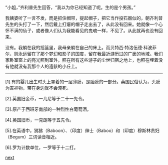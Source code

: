 
“小姐，”齐利普先生回答，“我以为你已经知道了呢。生的是个男孩。”

我姨婆听了一言不发，而是抓住帽带，提起帽子，把它当作投石器似的，朝齐利普先生的头打了一下，然后戴上打瘪的帽子走出去了，从此没有回来。她就像一个心怀不满的仙子，或者像人们认为我能看见的鬼魂一样，不见了。从此就再也没有回来。

没有。我躺在我的摇篮里，我母亲躺在自己的床上。而贝特西·特洛伍德·科波菲尔，则永远留在了那个梦幻和影子的国度，留在我最近游历过的广袤的地域。我们家卧室窗上的亮光照到室外，照在所有这些游子的尘世归宿之地上，也照在埋着没有他就没有我那个人的遗骸的小丘上。

* * *

[1].有的婴儿出生时头上罩着的一层薄膜，是胎膜的一部分。英国民俗认为，头膜为吉祥物，带在身边就不会淹死。

[2].英国旧金币，一几尼等于二十一先令。

[3].原产于西班牙南部的一种烈性白葡萄酒。

[4].英国旧币，一克朗等于五先令。

[5].在英语中，狒狒（Baboon）、（印度）绅士（Baboo）和（印度）穆斯林贵妇（Begum）三词读音相近。

[6].罗为计数单位，一罗等于十二打。

[next](page23)